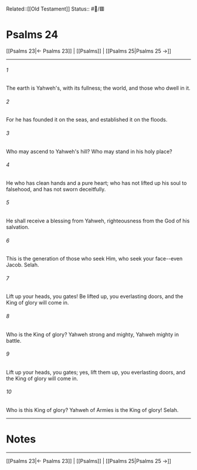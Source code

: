 Related::[[Old Testament]]
Status:: #📖/🟥
# Psalms 24

[[Psalms 23|← Psalms 23]] | [[Psalms]] | [[Psalms 25|Psalms 25 →]]
***



###### 1 
The earth is Yahweh's, with its fullness; the world, and those who dwell in it. 

###### 2 
For he has founded it on the seas, and established it on the floods. 

###### 3 
Who may ascend to Yahweh's hill? Who may stand in his holy place? 

###### 4 
He who has clean hands and a pure heart; who has not lifted up his soul to falsehood, and has not sworn deceitfully. 

###### 5 
He shall receive a blessing from Yahweh, righteousness from the God of his salvation. 

###### 6 
This is the generation of those who seek Him, who seek your face--even Jacob. Selah. 

###### 7 
Lift up your heads, you gates! Be lifted up, you everlasting doors, and the King of glory will come in. 

###### 8 
Who is the King of glory? Yahweh strong and mighty, Yahweh mighty in battle. 

###### 9 
Lift up your heads, you gates; yes, lift them up, you everlasting doors, and the King of glory will come in. 

###### 10 
Who is this King of glory? Yahweh of Armies is the King of glory! Selah.

---
# Notes


***
[[Psalms 23|← Psalms 23]] | [[Psalms]] | [[Psalms 25|Psalms 25 →]]
